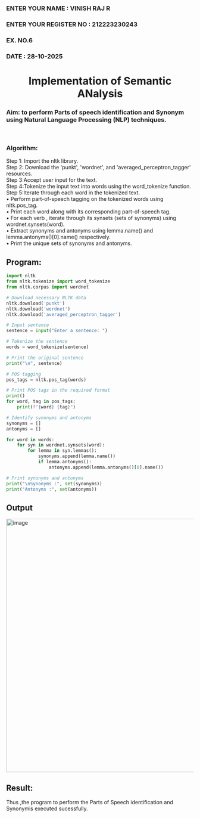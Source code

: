 <H3>ENTER YOUR NAME : VINISH RAJ R</H3>
<H3>ENTER YOUR REGISTER NO : 212223230243</H3>
<H3>EX. NO.6</H3>
<H3>DATE : 28-10-2025</H3>
<H1 ALIGN =CENTER>Implementation of Semantic ANalysis</H1>
<H3>Aim: to perform Parts of speech identification and Synonym using Natural Language Processing (NLP) techniques. </H3> 
 <BR>
<h3>Algorithm:</h3>
Step 1: Import the nltk library.<br>
Step 2: Download the 'punkt', 'wordnet', and 'averaged_perceptron_tagger' resources.<br>
Step 3:Accept user input for the text.<br>
Step 4:Tokenize the input text into words using the word_tokenize function.<br>
Step 5:Iterate through each word in the tokenized text.<br>
•	Perform part-of-speech tagging on the tokenized words using nltk.pos_tag.<br>
•	Print each word along with its corresponding part-of-speech tag.<br>
•	For each verb , iterate through its synsets (sets of synonyms) using wordnet.synsets(word).<br>
•	Extract synonyms and antonyms using lemma.name() and lemma.antonyms()[0].name() respectively.<br>
•	Print the unique sets of synonyms and antonyms.

## Program:
```python
import nltk
from nltk.tokenize import word_tokenize
from nltk.corpus import wordnet

# Download necessary NLTK data
nltk.download('punkt')
nltk.download('wordnet')
nltk.download('averaged_perceptron_tagger')

# Input sentence
sentence = input("Enter a sentence: ")

# Tokenize the sentence
words = word_tokenize(sentence)

# Print the original sentence
print("\n", sentence)

# POS tagging
pos_tags = nltk.pos_tag(words)

# Print POS tags in the required format
print()
for word, tag in pos_tags:
    print(f"{word} {tag}")

# Identify synonyms and antonyms
synonyms = []
antonyms = []

for word in words:
    for syn in wordnet.synsets(word):
        for lemma in syn.lemmas():
            synonyms.append(lemma.name())
            if lemma.antonyms():
                antonyms.append(lemma.antonyms()[0].name())

# Print synonyms and antonyms
print("\nSynonyms :", set(synonyms))
print("Antonyms :", set(antonyms))

```

## Output

<img width="1465" height="680" alt="image" src="https://github.com/user-attachments/assets/b1ddcbc6-5c5f-4654-ab5e-f903dd3743e3" />

## Result:
Thus ,the program to perform the Parts of Speech identification and Synonymis executed sucessfully.

